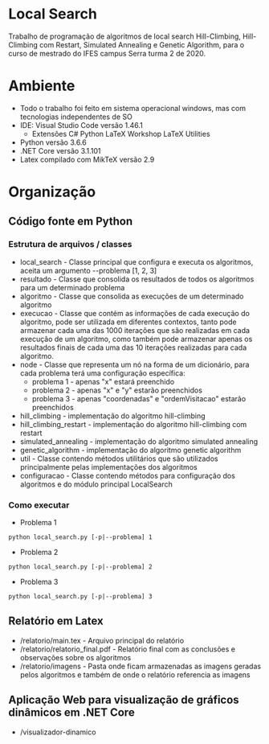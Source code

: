 # Local Search
Trabalho de programação de algoritmos de local search Hill-Climbing, Hill-Climbing com Restart, Simulated Annealing e Genetic Algorithm, para o curso de mestrado do IFES campus Serra turma 2 de 2020.

# Ambiente

- Todo o trabalho foi feito em sistema operacional windows, mas com tecnologias independentes de SO
- IDE: Visual Studio Code versão 1.46.1
  - Extensões
    C#
    Python
    LaTeX Workshop
    LaTeX Utilities    
- Python versão 3.6.6
- .NET Core versão 3.1.101
- Latex compilado com MikTeX versão 2.9

# Organização

## Código fonte em Python

### Estrutura de arquivos / classes

- local_search - Classe principal que configura e executa os algoritmos, aceita um argumento --problema [1, 2, 3]
- resultado - Classe que consolida os resultados de todos os algoritmos para um determinado problema
- algoritmo - Classe que consolida as execuções de um determinado algoritmo
- execucao - Classe que contém as informações de cada execução do algoritmo, pode ser utilizada em diferentes contextos, tanto pode armazenar cada uma das 1000 iterações que são realizadas em cada execução de um algoritmo, como também pode armazenar apenas os resultados finais de cada uma das 10 iterações realizadas para cada algoritmo.
- node - Classe que representa um nó na forma de um dicionário, para cada problema terá uma configuração específica:
  - problema 1 - apenas "x" estará preenchido
  - problema 2 - apenas "x" e "y" estarão preenchidos
  - problema 3 - apenas "coordenadas" e "ordemVisitacao" estarão preenchidos
- hill_climbing - implementação do algoritmo hill-climbing
- hill_climbing_restart - implementação do algoritmo hill-climbing com restart
- simulated_annealing - implementação do algoritmo simulated annealing
- genetic_algorithm - implementação do algoritmo genetic algorithm
- util - Classe contendo métodos utilitários que são utilizados principalmente pelas implementações dos algoritmos
- configuracao - Classe contendo métodos para configuração dos algoritmos e do módulo principal LocalSearch

### Como executar

- Problema 1
```
python local_search.py [-p|--problema] 1
```
- Problema 2
```
python local_search.py [-p|--problema] 2
```
- Problema 3
```
python local_search.py [-p|--problema] 3
```

## Relatório em Latex

- /relatorio/main.tex - Arquivo principal do relatório
- /relatorio/relatorio_final.pdf - Relatório final com as conclusões e observações sobre os algoritmos
- /relatorio/imagens - Pasta onde ficam armazenadas as imagens geradas pelos algoritmos e também de onde o relatório referencia as imagens

## Aplicação Web para visualização de gráficos dinâmicos em .NET Core

- /visualizador-dinamico